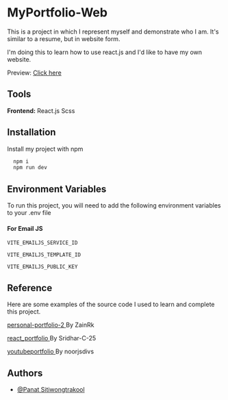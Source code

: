
# MyPortfolio-Web

This is a project in which I represent myself and demonstrate who I am. It's similar to a resume, but in website form.

I'm doing this to learn how to use react.js and I'd like to have my own website.

Preview: [Click here](https://panat54083.github.io/MyPortfolio-Web/)

## Tools

**Frontend:** React.js Scss



## Installation

Install my project with npm

```bash
  npm i
  npm run dev
```

## Environment Variables

To run this project, you will need to add the following environment variables to your .env file

#### For Email JS

`VITE_EMAILJS_SERVICE_ID`

`VITE_EMAILJS_TEMPLATE_ID`

`VITE_EMAILJS_PUBLIC_KEY`
## Reference

Here are some examples of the source code I used to learn and complete this project.

[personal-portfolio-2 ](https://github.com/ZainRk/personal-portfolio-2) By ZainRk

[react_portfolio ](https://github.com/Sridhar-C-25/react_portfolio) By Sridhar-C-25

[youtubeportfolio ](https://github.com/noorjsdivs/youtubeportfolio) By noorjsdivs
## Authors

- [@Panat Sitiwongtrakool](https://github.com/panat54083)

